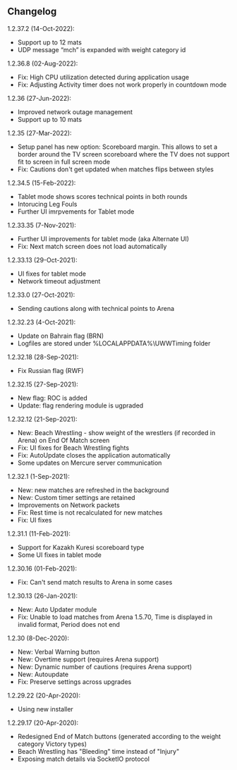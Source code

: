 Changelog
-------------
1.2.37.2 (14-Oct-2022):
 - Support up to 12 mats
 - UDP message “mch” is expanded with weight category id

1.2.36.8 (02-Aug-2022):
- Fix: High CPU utilization detected during application usage
- Fix: Adjusting Activity timer does not work properly in countdown mode

1.2.36 (27-Jun-2022):
 - Improved network outage management
 - Support up to 10 mats

1.2.35 (27-Mar-2022):
 - Setup panel has new option: Scoreboard margin. This allows to set a border around the TV screen scoreboard where the TV does not support fit to screen in full screen mode
 - Fix: Cautions don't get updated when matches flips between styles

1.2.34.5 (15-Feb-2022):
 - Tablet mode shows scores technical points in both rounds
 - Intorucing Leg Fouls
 - Further UI imrpvements for Tablet mode

1.2.33.35 (7-Nov-2021):
 - Further UI improvements for tablet mode (aka Alternate UI)
 - Fix: Next match screen does not load automatically

1.2.33.13 (29-Oct-2021):
 - UI fixes for tablet mode
 - Network timeout adjustment

1.2.33.0 (27-Oct-2021):
 - Sending cautions along with technical points to Arena

1.2.32.23 (4-Oct-2021):
 - Update on Bahrain flag (BRN)
 - Logfiles are stored under %LOCALAPPDATA%\UWWTiming folder

1.2.32.18 (28-Sep-2021):
 - Fix Russian flag (RWF)

1.2.32.15 (27-Sep-2021):
 - New flag: ROC is added
 - Update: flag rendering module is ugpraded

1.2.32.12 (21-Sep-2021):
 - New: Beach Wrestling - show weight of the wrestlers (if recorded in Arena) on End Of Match screen
 - Fix: UI fixes for Beach Wrestling fights
 - Fix: AutoUpdate closes the application automatically
 - Some updates on Mercure server communication

1.2.32.1 (1-Sep-2021):
- New: new matches are refreshed in the background
- New: Custom timer settings are retained
- Improvements on Network packets
- Fix: Rest time is not recalculated for new matches
- Fix: UI fixes

1.2.31.1 (11-Feb-2021):
 - Support for Kazakh Kuresi scoreboard type
 - Some UI fixes in tablet mode

1.2.30.16 (01-Feb-2021):
 - Fix: Can't send match results to Arena in some cases

1.2.30.13 (26-Jan-2021):
 - New: Auto Updater module
 - Fix: Unable to load matches from Arena 1.5.70, Time is displayed in invalid format, Period does not end

1.2.30 (8-Dec-2020):
 - New: Verbal Warning button
 - New: Overtime support (requires Arena support)
 - New: Dynamic number of cautions (requires Arena support)
 - New: Autoupdate
 - Fix: Preserve settings across upgrades
 
1.2.29.22 (20-Apr-2020):
 - Using new installer

1.2.29.17 (20-Apr-2020):
 - Redesigned End of Match buttons (generated according to the weight category Victory types)
 - Beach Wrestling has "Bleeding" time instead of "Injury"
 - Exposing match details via SocketIO protocol 
